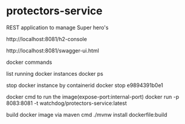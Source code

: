 # protectors-service
REST application to manage Super hero's

http://localhost:8081/h2-console

http://localhost:8081/swagger-ui.html


docker commands

list running docker instances
    docker ps

stop docker instance by containerid
    docker stop e9894391b0e1

docker cmd to run the image(expose-port:internal-port)
    docker run -p 8083:8081 -t watchdog/protectors-service:latest


build docker image via maven cmd
./mvnw install dockerfile:build
